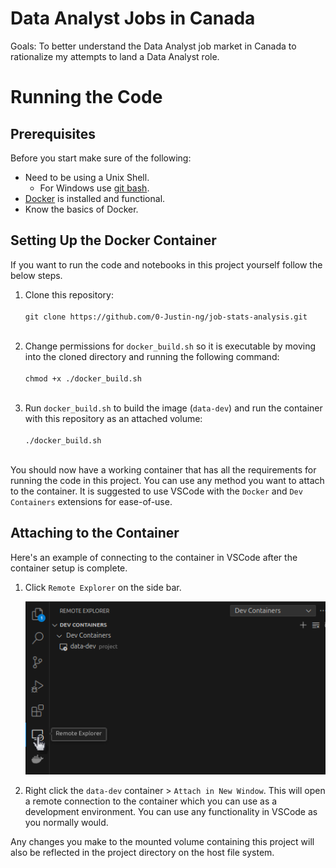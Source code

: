 # Data Analyst Jobs in Canada

Goals: To better understand the Data Analyst job market in Canada to rationalize my attempts to land a Data Analyst role.

# Running the Code

## Prerequisites
Before you start make sure of the following:
- Need to be using a Unix Shell. 
    - For Windows use [git bash](https://git-scm.com/downloads). 
- [Docker](https://www.docker.com/) is installed and functional.
- Know the basics of Docker.

## Setting Up the Docker Container
If you want to run the code and notebooks in this project yourself follow the below steps.

1. Clone this repository: 
<br><br> `git clone https://github.com/0-Justin-ng/job-stats-analysis.git`<br><br>

2. Change permissions for `docker_build.sh` so it is executable by moving into the cloned directory and running the following command:
<br><br>`chmod +x ./docker_build.sh`<br><br>

3. Run `docker_build.sh` to build the image (`data-dev`) and run the container with this repository as an attached volume: 
<br><br>
`./docker_build.sh`
<br><br>

You should now have a working container that has all the requirements for running the code in this project. You can use any method you want to attach to the container. It is suggested to use VSCode with the `Docker` and `Dev Containers` extensions for ease-of-use. 

## Attaching to the Container
Here's an example of connecting to the container in VSCode after the container setup is complete. 

1. Click `Remote Explorer` on the side bar.

    ![alt text](./.images/remote_explorer_example.png)

2. Right click the `data-dev` container > `Attach in New Window`. This will open a remote connection to the container which you can use as a development environment. You can use any functionality in VSCode as you normally would. 

Any changes you make to the mounted volume containing this project will also be reflected in the project directory on the host file system. 